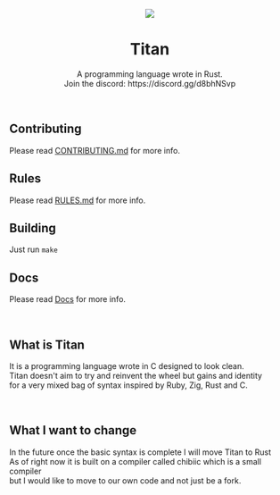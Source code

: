 <p align="center">
  <img src="https://user-images.githubusercontent.com/76793908/163725318-4530fa13-19cb-4ac8-bc10-955b49e23063.png">
</p>
                                                                                                                                     
<h1 align="center">
  Titan
</h1>

<p align="center">
A programming language wrote in Rust.<br>
Join the discord: https://discord.gg/d8bhNSvp
</p>
<br>

## Contributing
Please read [CONTRIBUTING.md](CONTRIBUTING.md) for more info.

## Rules
Please read [RULES.md](RULES.md) for more info.

## Building
Just run ```make```

## Docs
Please read [Docs](docs/README.md) for more info.

<br>

## What is Titan
It is a programming language wrote in C designed to look clean.<br>
Titan doesn't aim to try and reinvent the wheel but gains and identity<br>
for a very mixed bag of syntax inspired by Ruby, Zig, Rust and C.<br>

<br>

## What I want to change
In the future once the basic syntax is complete I will move Titan to Rust<br>
As of right now it is built on a compiler called chibiic which is a small compiler<br>
but I would like to move to our own code and not just be a fork.

